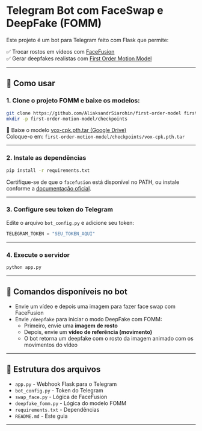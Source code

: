 # Telegram Bot com FaceSwap e DeepFake (FOMM)

Este projeto é um bot para Telegram feito com Flask que permite:

✅ Trocar rostos em vídeos com [FaceFusion](https://github.com/facefusion/facefusion)  
✅ Gerar deepfakes realistas com [First Order Motion Model](https://github.com/AliaksandrSiarohin/first-order-model)

---

## 🚀 Como usar

### 1. Clone o projeto FOMM e baixe os modelos:

```bash
git clone https://github.com/AliaksandrSiarohin/first-order-model first-order-motion-model
mkdir -p first-order-motion-model/checkpoints
```

🔗 Baixe o modelo [vox-cpk.pth.tar (Google Drive)](https://drive.google.com/file/d/1kK_H1uRg4l_YTc0m4VxgG1vK3i0oD3Xo/view)  
Coloque-o em: `first-order-motion-model/checkpoints/vox-cpk.pth.tar`

---

### 2. Instale as dependências

```bash
pip install -r requirements.txt
```

Certifique-se de que o `facefusion` está disponível no PATH, ou instale conforme a [documentação oficial](https://github.com/facefusion/facefusion).

---

### 3. Configure seu token do Telegram

Edite o arquivo `bot_config.py` e adicione seu token:

```python
TELEGRAM_TOKEN = "SEU_TOKEN_AQUI"
```

---

### 4. Execute o servidor

```bash
python app.py
```

---

## 🤖 Comandos disponíveis no bot

- Envie um vídeo e depois uma imagem para fazer face swap com FaceFusion
- Envie `/deepfake` para iniciar o modo DeepFake com FOMM:
    - Primeiro, envie uma **imagem de rosto**
    - Depois, envie um **vídeo de referência (movimento)**
    - O bot retorna um deepfake com o rosto da imagem animado com os movimentos do vídeo

---

## 📁 Estrutura dos arquivos

- `app.py` - Webhook Flask para o Telegram
- `bot_config.py` - Token do Telegram
- `swap_face.py` - Lógica de FaceFusion
- `deepfake_fomm.py` - Lógica do modelo FOMM
- `requirements.txt` - Dependências
- `README.md` - Este guia

---